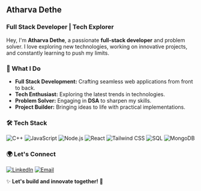 ##  Atharva Dethe

###  Full Stack Developer | Tech Explorer

Hey, I'm **Atharva Dethe**, a passionate **full-stack developer** and problem solver. I love exploring new technologies, working on innovative projects, and constantly learning to push my limits.

### 🚀 What I Do
- **Full Stack Development:** Crafting seamless web applications from front to back.
- **Tech Enthusiast:** Exploring the latest trends in technologies.
- **Problem Solver:** Engaging in **DSA** to sharpen my skills.
- **Project Builder:** Bringing ideas to life with practical implementations.

### 🛠 Tech Stack
![C++](https://img.shields.io/badge/C++-00599C?style=for-the-badge&logo=c%2B%2B&logoColor=white) ![JavaScript](https://img.shields.io/badge/JavaScript-F7DF1E?style=for-the-badge&logo=javascript&logoColor=black) ![Node.js](https://img.shields.io/badge/Node.js-339933?style=for-the-badge&logo=node.js&logoColor=white) ![React](https://img.shields.io/badge/React-61DAFB?style=for-the-badge&logo=react&logoColor=black)  ![Tailwind CSS](https://img.shields.io/badge/Tailwind%20CSS-38B2AC?style=for-the-badge&logo=tailwind-css&logoColor=white) ![SQL](https://img.shields.io/badge/SQL-4479A1?style=for-the-badge&logo=postgresql&logoColor=white) ![MongoDB](https://img.shields.io/badge/MongoDB-47A248?style=for-the-badge&logo=mongodb&logoColor=white)

### 🌍 Let's Connect
[![LinkedIn](https://img.shields.io/badge/LinkedIn-0A66C2?style=for-the-badge&logo=linkedin&logoColor=white)](https://www.linkedin.com/in/atharva-dethe-128a9724b/)  [![Email](https://img.shields.io/badge/Email-EA4335?style=for-the-badge&logo=gmail&logoColor=white)](mailto:atharvadethe2004@gmail.com)

✨ **Let's build and innovate together!** 🚀

